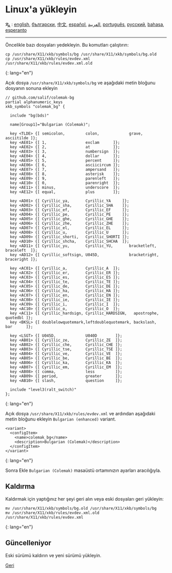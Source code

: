 # Linux'a yükleyin

<span><svg xmlns="http://www.w3.org/2000/svg" width="15" height="15" fill="none"
style="vertical-align: sub;" viewBox="0 0 24 24" stroke="currentColor"
stroke-width="2" stroke-linecap="round" stroke-linejoin="round"><path
class="st0" d="M2,16c0.1,0,8-5,9-7c0.6-1.3,1-5,1-5h3H1h7V1" /><line
class="st0" x1="4" y1="8" x2="12" y2="16" /><polygon class="st0"
points="15,19 21,19 23,23 18,11 13,23 " /></svg> : [english](LINUX.md), [български](LINUX.bg.md), [中文](LINUX.zh-CN.md), [español](LINUX.es.md), [العربية](LINUX.ar.md), [português](LINUX.pt.md), [русский](LINUX.ru.md), [bahasa](LINUX.id.md), [esperanto](LINUX.eo.md)</span>

---

Öncelikle bazı dosyaları yedekleyin. Bu komutları çalıştırın:

```
cp /usr/share/X11/xkb/symbols/bg /usr/share/X11/xkb/symbols/bg.old
cp /usr/share/X11/xkb/rules/evdev.xml /usr/share/X11/xkb/rules/evdev.xml.old
```
{: lang="en"}

Açık dosya `/usr/share/X11/xkb/symbols/bg` ve aşağıdaki metin bloğunu dosyanın sonuna ekleyin

```
// github.com/salif/colemak-bg
partial alphanumeric_keys
xkb_symbols "colemak_bg" {

  include "bg(bds)"

  name[Group1]="Bulgarian (Colemak)";

  key <TLDE> {[ semicolon,         colon,             grave,          asciitilde ]};
  key <AE01> {[ 1,                 exclam      ]};
  key <AE02> {[ 2,                 at          ]};
  key <AE03> {[ 3,                 numbersign  ]};
  key <AE04> {[ 4,                 dollar      ]};
  key <AE05> {[ 5,                 percent     ]};
  key <AE06> {[ 6,                 asciicircum ]};
  key <AE07> {[ 7,                 ampersand   ]};
  key <AE08> {[ 8,                 asterisk    ]};
  key <AE09> {[ 9,                 parenleft   ]};
  key <AE10> {[ 0,                 parenright  ]};
  key <AE11> {[ minus,             underscore  ]};
  key <AE12> {[ equal,             plus        ]};

  key <AD01> {[ Cyrillic_ya,       Cyrillic_YA     ]};
  key <AD02> {[ Cyrillic_sha,      Cyrillic_SHA    ]};
  key <AD03> {[ Cyrillic_ef,       Cyrillic_EF     ]};
  key <AD04> {[ Cyrillic_pe,       Cyrillic_PE     ]};
  key <AD05> {[ Cyrillic_ghe,      Cyrillic_GHE    ]};
  key <AD06> {[ Cyrillic_zhe,      Cyrillic_ZHE    ]};
  key <AD07> {[ Cyrillic_el,       Cyrillic_EL     ]};
  key <AD08> {[ Cyrillic_u,        Cyrillic_U      ]};
  key <AD09> {[ Cyrillic_shorti,   Cyrillic_SHORTI ]};
  key <AD10> {[ Cyrillic_shcha,    Cyrillic_SHCHA  ]};
  key <AD11> {[ Cyrillic_yu,       Cyrillic_YU,       bracketleft,       braceleft  ]};
  key <AD12> {[ Cyrillic_softsign, U045D,             bracketright,      braceright ]};

  key <AC01> {[ Cyrillic_a,        Cyrillic_A  ]};
  key <AC02> {[ Cyrillic_er,       Cyrillic_ER ]};
  key <AC03> {[ Cyrillic_es,       Cyrillic_ES ]};
  key <AC04> {[ Cyrillic_te,       Cyrillic_TE ]};
  key <AC05> {[ Cyrillic_de,       Cyrillic_DE ]};
  key <AC06> {[ Cyrillic_ha,       Cyrillic_HA ]};
  key <AC07> {[ Cyrillic_en,       Cyrillic_EN ]};
  key <AC08> {[ Cyrillic_ie,       Cyrillic_IE ]};
  key <AC09> {[ Cyrillic_i,        Cyrillic_I  ]};
  key <AC10> {[ Cyrillic_o,        Cyrillic_O  ]};
  key <AC11> {[ Cyrillic_hardsign, Cyrillic_HARDSIGN,   apostrophe, quotedbl ]};
  key <BKSL> {[ doublelowquotemark,leftdoublequotemark, backslash,  bar      ]};

  key <LSGT> {[ U045D,             U040D        ]};
  key <AB01> {[ Cyrillic_ze,       Cyrillic_ZE  ]};
  key <AB02> {[ Cyrillic_che,      Cyrillic_CHE ]};
  key <AB03> {[ Cyrillic_tse,      Cyrillic_TSE ]};
  key <AB04> {[ Cyrillic_ve,       Cyrillic_VE  ]};
  key <AB05> {[ Cyrillic_be,       Cyrillic_BE  ]};
  key <AB06> {[ Cyrillic_ka,       Cyrillic_KA  ]};
  key <AB07> {[ Cyrillic_em,       Cyrillic_EM  ]};
  key <AB08> {[ comma,             less         ]};
  key <AB09> {[ period,            greater      ]};
  key <AB10> {[ slash,             question     ]};

  include "level3(ralt_switch)"
};
```
{: lang="en"}

Açık dosya `/usr/share/X11/xkb/rules/evdev.xml` ve ardından aşağıdaki metin bloğunu ekleyin `Bulgarian (enhanced)` variant.

```
<variant>
  <configItem>
    <name>colemak_bg</name>
    <description>Bulgarian (Colemak)</description>
  </configItem>
</variant>
```
{: lang="en"}

Sonra Ekle `Bulgarian (Colemak)` masaüstü ortamınızın ayarları aracılığıyla.

## Kaldırma

Kaldırmak için yaptığınız her şeyi geri alın veya eski dosyaları geri yükleyin:

```
mv /usr/share/X11/xkb/symbols/bg.old /usr/share/X11/xkb/symbols/bg
mv /usr/share/X11/xkb/rules/evdev.xml.old /usr/share/X11/xkb/rules/evdev.xml
```
{: lang="en"}

## Güncelleniyor

Eski sürümü kaldırın ve yeni sürümü yükleyin.

[Geri](./README.tr.md)

